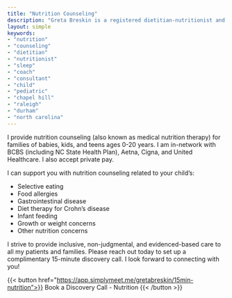 ```yaml
---
title: "Nutrition Counseling"
description: "Greta Breskin is a registered dietitian-nutritionist and sleep consultant serving Raleigh, Durham, Chapel Hill, and other areas of the North Carolina Research Triangle region"
layout: simple
keywords:
- "nutrition"
- "counseling"
- "dietitian"
- "nutritionist"
- "sleep"
- "coach"
- "consultant"
- "child"
- "pediatric"
- "chapel hill"
- "raleigh"
- "durham"
- "north carolina"
---
```

I provide nutrition counseling (also known as medical nutrition therapy) for families of babies, kids, and teens ages 0-20 years. I am in-network with BCBS (including NC State Health Plan), Aetna, Cigna, and United Healthcare. I also accept private pay.

I can support you with nutrition counseling related to your child’s:

- Selective eating
- Food allergies 
- Gastrointestinal disease
- Diet therapy for Crohn’s disease
- Infant feeding
- Growth or weight concerns
- Other nutrition concerns

I strive to provide inclusive, non-judgmental, and evidenced-based care to all my patients and families. Please reach out today to set up a complimentary 15-minute discovery call. I look forward to connecting with you!

{{< button href="https://app.simplymeet.me/gretabreskin/15min-nutrition">}}
Book a Discovery Call - Nutrition
{{< /button >}}